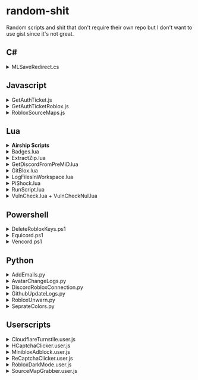 # random-shit
Random scripts and shit that don't require their own repo but I don't want to use gist since it's not great.

## C#

<!-- MLSaveRedirect.cs -->
<details>
  <summary>MLSaveRedirect.cs</summary>
  <blockquote>
    <a href="Data/Cs/MLSaveRedirect.CS">Source link</a><br>
    A melon loader mod snippet to redirect the save folder to the mods folder and "GameData".<br>
    Useful for making a game allow multi insance by having game copies. 
  </blockquote>
</details>

## Javascript

<!-- GetAuthTicket.js -->
<details>
  <summary>GetAuthTicket.js</summary>
  <blockquote>
    <a href="Data/Javascript/GetAuthTicket.js">Source link</a><br>
    JavaScript to get a auth ticket on the Roblox website.
  </blockquote>
</details>

<!-- GetAuthTicketRoblox.js -->
<details>
  <summary>GetAuthTicketRoblox.js</summary>
  <blockquote>
    <a href="Data/Javascript/GetAuthTicketRoblox.js">Source link</a><br>
    JavaScript that gets the auth ticket but useing the Roblox library loaded when the site loads, so it will always work. (until they change the function name)
  </blockquote>
</details>

<!-- RobloxSourceMaps.js -->
<details>
  <summary>RobloxSourceMaps.js</summary>
  <blockquote>
    <a href="Data/Javascript/RobloxSourceMaps.js">Source link</a><br>
    JavaScript to grab all source maps from Roblox.com.<br>
    To use just run it in a browser's console.
  </blockquote>
</details>

## Lua

<!-- Airship Scripts -->
<details>
  <summary><b>Airship Scripts</b></summary>
  <blockquote>
    <a href="Data/Lua/Airship">Browse</a><br>
    Most of the scripts made with the old HindenburgDll by Xylex before he quit.<br>
    Don't expect more, eventually I will stop playing it. 
  </blockquote>
</details>

<!-- Badges.lua -->
<details>
  <summary>Badges.lua</summary>
  <blockquote>
    <a href="Data/Lua/Badges.lua">Source link</a><br>
    Roblox script to grab all the Roblox badge ids in the current game.
  </blockquote>
</details>

<!-- ExtractZip.lua -->
<details>
  <summary>ExtractZip.lua</summary>
  <blockquote>
    <a href="Data/Lua/ExtractZip.lua">Source link</a><br>
    Extracts a zip from a url into the workspace folder of the user.<br>
    Uses a edited version of 0x5eal's <a href="https://github.com/0x5eal/luau-unzip">luau-unzip</a> to work in Roblox scripting utils.
  </blockquote>
</details>

<!-- GetDiscordFromPreMiD.lua -->
<details>
  <summary>GetDiscordFromPreMiD.lua</summary>
  <blockquote>
    <a href="Data/Lua/GetDiscordFromPreMiD.lua">Source link</a><br>
    <b>The PreMiD app is no longer used so this isn't useful</b><br><br>
    If the user has PreMiD installed then it will print/grab some user info.<br>
    Example:<br>
    <img width=690 alt="image" src="https://user-images.githubusercontent.com/67937010/208335348-84c2de5d-c9a8-42f1-832a-af556241ccd8.png">
  </blockquote>
</details>

<!-- GitBlox.lua -->
<details>
  <summary>GitBlox.lua</summary>
  <blockquote>
    <a href="Data/Lua/GitBlox.lua">Source link</a><br>
    Roblox Studio script to clone a github repo into the game<br>
    An auth token is recommended as you WILL be ratelimited other wise in most cases
  </blockquote>
</details>

<!-- LogFilesInWorkspace.lua -->
<details>
  <summary>LogFilesInWorkspace.lua</summary>
  <blockquote>
    <a href="Data/Lua/WorkspaceLog/LogFilesInWorkspace.lua">Source link</a><br>
    Will save to file any whitelisted files to a file.<br>
    To export saved data use this <a href="Data/Lua/WorkspaceLog/ExportLoggedFiles.lua">Luau script</a> or <a href="Data/Lua/WorkspaceLog/ExportLoggedFiles.py">Python script</a>.<br>
  </blockquote>
</details>

<!-- PiShock.lua -->
<details>
  <summary>PiShock.lua</summary>
  <blockquote>
    <a href="Libraries/PiShock.lua">Source link</a><br>
    Library for PiShock<br>
    <img height=420 src="https://github.com/Roblox-Thot/random-shit/assets/67937010/38e66160-8e98-4f05-8d98-ec04bb777873">
  </blockquote>
</details>

<!-- RunScript.lua -->
<details>
  <summary>RunScript.lua</summary>
  <blockquote>
    <a href="Data/Lua/RunScript.lua">Source link</a><br>
    Roblox Studio plugin to allow running the currently open script.<br>
    Just place the Lua file in "%localappdata%/Roblox/Plugins"
  </blockquote>
</details>

<!-- VulnCheck.lua + VulnCheckNul.lua -->
<details>
  <summary>VulnCheck.lua + VulnCheckNul.lua</summary>
  <blockquote>
    <a href="Data/Lua/VulnCheck.lua">VulnCheck.lua</a> <a href="Data/Lua/VulnCheckNul.lua">VulnCheckNul.lua</a><br>
    (Do note this test is shit with not checking for bypasses too)<br>
    Runs a basic check for functions that can be abused, VulnCheckNul adds Null to the end of functions which can bypass some blocks.
  </blockquote>
</details>

## Powershell

<!-- DeleteRobloxKeys.ps1 -->
<details>
  <summary>DeleteRobloxKeys.ps1</summary>
  <blockquote>
    <a href="Data/Powershell/DeleteRobloxKeys.ps1">Source link</a><br>
    Powershell script to remove any Roblox keys from Windows Credential manager tab.
  </blockquote>
</details>

<!-- Equicord.ps1 -->
<details>
  <summary>Equicord.ps1</summary>
  <blockquote>
    <a href="Data/Powershell/Equicord.ps1">Source link</a><br>
    Powershell script to download and run the Equicord CLI installer..<br>
    irm "https://roblox-thot.github.io/random-shit/Data/Powershell/Equicord.ps1" | iex
  </blockquote>
</details>

<!-- Vencord.ps1 -->
<details>
  <summary>Vencord.ps1</summary>
  <blockquote>
    <a href="Data/Powershell/Vencord.ps1">Source link</a><br>
    Powershell script to download and run the Vencord CLI installer..<br>
    irm "https://roblox-thot.github.io/random-shit/Data/Powershell/Vencord.ps1" | iex
  </blockquote>
</details>

## Python 

<!-- AddEmails.py -->
<details>
  <summary>AddEmails.py</summary>
  <blockquote>
    <a href="Data/Python/AddEmails.py">Source link</a><br>
    Python script to add a random email to your Roblox account.<br>
    You do require a domain with email forwarding to somewhere you can read all the emails.
  </blockquote>
</details>

<!-- AvatarChangeLogs.py -->
<details>
  <summary>AvatarChangeLogs.py</summary>
  <blockquote>
    <a href="Data/Python/AvatarChangeLogs.py">Source link</a><br>
    Python to log roblox avatar changes to a Discord webhook<br>
    <a href='https://i.imgur.com/lcu7yFf.png'><img height=420 src='https://i.imgur.com/lcu7yFf.png'></a>
  </blockquote>
</details>

<!-- DiscordRobloxConnection.py -->
<details>
  <summary>DiscordRobloxConnection.py</summary>
  <blockquote>
    <a href="Data/Python/DiscordRobloxConnection.py">Source link</a><br>
    Python script to host a site to allow mass authenticating Roblox accounts for Discord.<br>
    Recommended method is to use <a href=https://github.com/ic3w0lf22/Roblox-Account-Manager>ic3w0lf22/Roblox-Account-Manager</a> and click the "Open URL" with "http://127.0.0.1/"<br>
    <a href='https://i.imgur.com/bXELV3Z.png'><img height=200 src='https://i.imgur.com/bXELV3Z.png'></a>
  </blockquote>
</details>

<!-- GithubUpdateLogs.py -->
<details>
  <summary>GithubUpdateLogs.py</summary>
  <blockquote>
    <a href="Data/Lua/GithubUpdateLogs.py">Source link</a><br>
    Checks for new github repo updates and pushes it to a discord webhook
  </blockquote>
</details>

<!-- RobloxUnwarn.py -->
<details>
  <summary>RobloxUnwarn.py</summary>
  <blockquote>
    <a href="Data/Python/RobloxUnwarn.py">Source link</a><br>
    Python script to show a way to restore a Roblox account after a warn or waited out ban.
  </blockquote>
</details>

<!-- SeprateColors.py -->
<details>
  <summary>SeprateColors.py</summary>
  <blockquote>
    <a href="Data/Python/SeprateColors.py">Source link</a><br>
    Python script to simplify an image int X amount of colors then make an image for each layer.
  </blockquote>
</details>

## Userscripts

<!-- CloudflareTurnstile.user.js -->
<details>
  <summary>CloudflareTurnstile.user.js</summary>
  <blockquote>
    <a href="Data/Javascript/Userscripts/CFTurnstileClicker.user.js">Source link</a><br>
    <a href="https://roblox-thot.github.io/random-shit/Data/Javascript/Userscripts/CFTurnstileClicker.user.js">Install</a><br>
    Auto clicks the Cloudflare turnstile checkbox once it loads to auto solve it.
  </blockquote>
</details>

<!-- HCaptchaClicker.user.js -->
<details>
  <summary>HCaptchaClicker.user.js</summary>
  <blockquote>
    <a href="Data/Javascript/Userscripts/HCaptchaClicker.user.js">Source link</a><br>
    <a href="https://roblox-thot.github.io/random-shit/Data/Javascript/Userscripts/HCaptchaClicker.user.js">Install</a><br>
    Auto clicks the hCaptcha checkbox once it loads.<br>
    Only useful if you are mass solving captchas for something like SAG since this will fuck your captcha rep.
  </blockquote>
</details>

<!-- MinibloxAdblock.user.js -->
<details>
  <summary>MinibloxAdblock.user.js</summary>
  <blockquote>
    <a href="Data/Javascript/Userscripts/MinibloxAdblock.user.js">Source link</a><br>
    <a href="https://roblox-thot.github.io/random-shit/Data/Javascript/Userscripts/MinibloxAdblock.user.js">Install</a><br>
    Tells Miniblox to disable ads then starts running it, won't be updated if they ever fix it though.
  </blockquote>
</details>

<!-- ReCaptchaClicker.user.js -->
<details>
  <summary>ReCaptchaClicker.user.js</summary>
  <blockquote>
    <a href="Data/Javascript/Userscripts/ReCaptchaClicker.user.js">Source link</a><br>
    <a href="https://roblox-thot.github.io/random-shit/Data/Javascript/Userscripts/ReCaptchaClicker.user.js">Install</a><br>
    Auto clicks the ReCaptcha checkbox once it loads to solve it, but may not be as nice compaired to CF Turnstile since there may be a required solve.
  </blockquote>
</details>

<!-- RobloxDarkMode.user.js -->
<details>
  <summary>RobloxDarkMode.user.js</summary>
  <blockquote>
    <a href="Data/Javascript/Userscripts/RobloxDarkMode.user.js">Source link</a><br>
    <a href="https://roblox-thot.github.io/random-shit/Data/Javascript/Userscripts/RobloxDarkMode.user.js">Install</a><br>
    Turns on Roblox's dark mode by default on any logged in or made account to protect eyes.
  </blockquote>
</details>

<!-- SourceMapGrabber.user.js -->
<details>
  <summary>SourceMapGrabber.user.js</summary>
  <blockquote>
    <a href="Data/Javascript/Userscripts/SourceMapGrabber.user.js">Source link</a><br>
    <a href="https://roblox-thot.github.io/random-shit/Data/Javascript/Userscripts/SourceMapGrabber.user.js">Install</a><br>
    Tamper monkey script to scrape the source map links off the current page and add a button to the extention popout to print them to page.<br>
    (Shit but works some of the time)
  </blockquote>

<!-- YoutubeDisable.user.js -->
<details>
  <summary>YoutubeDisable.user.js</summary>
  <blockquote>
    <a href="Data/Javascript/Userscripts/YoutubeDisable.user.js">Source link</a><br>
    <a href="https://roblox-thot.github.io/random-shit/Data/Javascript/Userscripts/YoutubeDisable.user.js">Install</a><br>
    Disables the arrow keys and numbers to preven seeking on YouTube by mistake.<br>
  </blockquote>
</details>
